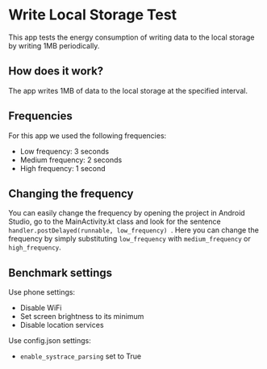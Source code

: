 # Write Local Storage Test
This app tests the energy consumption of writing data to the local storage by writing 1MB periodically.

## How does it work?
The app writes 1MB of data to the local storage at the specified interval.

## Frequencies
For this app we used the following frequencies:
* Low frequency: 3 seconds
* Medium frequency: 2 seconds
* High frequency: 1 second

## Changing the frequency
You can easily change the frequency by opening the project in Android Studio, go to the MainActivity.kt class and look for the sentence 
```handler.postDelayed(runnable, low_frequency) ```.
Here you can change the frequency by simply substituting ```low_frequency``` with ```medium_frequency``` or ```high_frequency```.

## Benchmark settings
Use phone settings:
* Disable WiFi
* Set screen brightness to its minimum
* Disable location services

Use config.json settings:
* `enable_systrace_parsing` set to True
